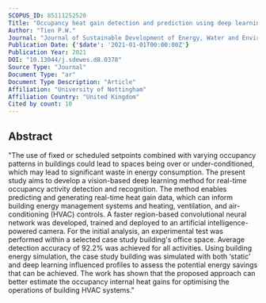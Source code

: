 ```yaml
---
SCOPUS_ID: 85111252520
Title: "Occupancy heat gain detection and prediction using deep learning approach for reducing building energy demand"
Author: "Tien P.W."
Journal: "Journal of Sustainable Development of Energy, Water and Environment Systems"
Publication Date: {'$date': '2021-01-01T00:00:00Z'}
Publication Year: 2021
DOI: "10.13044/j.sdewes.d8.0378"
Source Type: "Journal"
Document Type: "ar"
Document Type Description: "Article"
Affiliation: "University of Nottingham"
Affiliation Country: "United Kingdom"
Cited by count: 10
---
```


## Abstract
"The use of fixed or scheduled setpoints combined with varying occupancy patterns in buildings could lead to spaces being over or under-conditioned, which may lead to significant waste in energy consumption. The present study aims to develop a vision-based deep learning method for real-time occupancy activity detection and recognition. The method enables predicting and generating real-time heat gain data, which can inform building energy management systems and heating, ventilation, and air-conditioning (HVAC) controls. A faster region-based convolutional neural network was developed, trained and deployed to an artificial intelligence-powered camera. For the initial analysis, an experimental test was performed within a selected case study building's office space. Average detection accuracy of 92.2% was achieved for all activities. Using building energy simulation, the case study building was simulated with both ‘static’ and deep learning influenced profiles to assess the potential energy savings that can be achieved. The work has shown that the proposed approach can better estimate the occupancy internal heat gains for optimising the operations of building HVAC systems."
